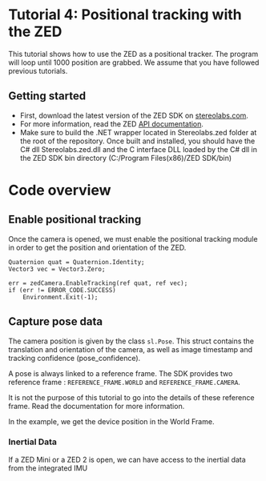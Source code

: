 # Tutorial 4: Positional tracking with the ZED

This tutorial shows how to use the ZED as a positional tracker. The program will loop until 1000 position are grabbed.
We assume that you have followed previous tutorials.

## Getting started

- First, download the latest version of the ZED SDK on [stereolabs.com](https://www.stereolabs.com).
- For more information, read the ZED [API documentation](https://www.stereolabs.com/developers/documentation/API/).
- Make sure to build the .NET wrapper located in Stereolabs.zed folder at the root of the repository. Once built and installed, you should have the C# dll Stereolabs.zed.dll and the C interface DLL loaded by the C# dll in the ZED SDK bin directory (C:/Program Files(x86)/ZED SDK/bin)

# Code overview

## Enable positional tracking

Once the camera is opened, we must enable the positional tracking module in order to get the position and orientation of the ZED.

```
Quaternion quat = Quaternion.Identity;
Vector3 vec = Vector3.Zero;

err = zedCamera.EnableTracking(ref quat, ref vec);
if (err != ERROR_CODE.SUCCESS)
    Environment.Exit(-1);
```

## Capture pose data

The camera position is given by the class `sl.Pose`. This struct contains the translation and orientation of the camera, as well as image timestamp and tracking confidence (pose_confidence).

A pose is always linked to a reference frame. The SDK provides two reference frame : `REFERENCE_FRAME.WORLD` and `REFERENCE_FRAME.CAMERA`.

It is not the purpose of this tutorial to go into the details of these reference frame. Read the documentation for more information.

In the example, we get the device position in the World Frame.

### Inertial Data

If a ZED Mini or a ZED 2 is open, we can have access to the inertial data from the integrated IMU